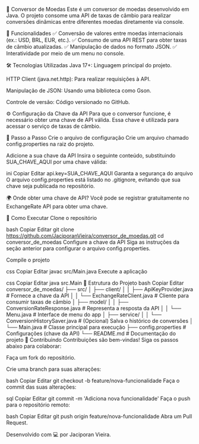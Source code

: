 💱 Conversor de Moedas
Este é um conversor de moedas desenvolvido em Java. O projeto consome uma API de taxas de câmbio para realizar conversões dinâmicas entre diferentes moedas diretamente via console.

📌 Funcionalidades
✅ Conversão de valores entre moedas internacionais (ex.: USD, BRL, EUR, etc.).
✅ Consumo de uma API REST para obter taxas de câmbio atualizadas.
✅ Manipulação de dados no formato JSON.
✅ Interatividade por meio de um menu no console.

🛠️ Tecnologias Utilizadas
Java 17+: Linguagem principal do projeto.

HTTP Client (java.net.http): Para realizar requisições à API.

Manipulação de JSON: Usando uma biblioteca como Gson.

Controle de versão: Código versionado no GitHub.

⚙️ Configuração da Chave da API
Para que o conversor funcione, é necessário obter uma chave de API válida. Essa chave é utilizada para acessar o serviço de taxas de câmbio.

🔐 Passo a Passo
Crie o arquivo de configuração
Crie um arquivo chamado config.properties na raiz do projeto.

Adicione a sua chave da API
Insira o seguinte conteúdo, substituindo SUA_CHAVE_AQUI por uma chave válida:

ini
Copiar
Editar
api.key=SUA_CHAVE_AQUI
Garanta a segurança do arquivo
O arquivo config.properties está listado no .gitignore, evitando que sua chave seja publicada no repositório.

🌍 Onde obter uma chave de API?
Você pode se registrar gratuitamente no ExchangeRate API para obter uma chave.

🚀 Como Executar
Clone o repositório

bash
Copiar
Editar
git clone https://github.com/JaciporanVieira/conversor_de_moedas.git
cd conversor_de_moedas
Configure a chave da API
Siga as instruções da seção anterior para configurar o arquivo config.properties.

Compile o projeto

css
Copiar
Editar
javac src/Main.java
Execute a aplicação

css
Copiar
Editar
java src.Main
📂 Estrutura do Projeto
bash
Copiar
Editar
conversor_de_moedas/
├── src/
│   ├── client/
│   │   ├── ApiKeyProvider.java           # Fornece a chave da API
│   │   └── ExchangeRateClient.java       # Cliente para consumir taxas de câmbio
│   ├── model/
│   │   ├── ConversionRateResponse.java   # Representa a resposta da API
│   │   └── Menu.java                     # Interface de menu do app
│   ├── service/
│   │    └── ConversionHistorySaver.java  # (Opcional) Salva o histórico de conversões
│   └── Main.java                         # Classe principal para execução
├── config.properties                     # Configurações (chave da API)
└── README.md                             # Documentação do projeto
🤝 Contribuindo
Contribuições são bem-vindas! Siga os passos abaixo para colaborar:

Faça um fork do repositório.

Crie uma branch para suas alterações:

bash
Copiar
Editar
git checkout -b feature/nova-funcionalidade
Faça o commit das suas alterações:

sql
Copiar
Editar
git commit -m 'Adiciona nova funcionalidade'
Faça o push para o repositório remoto:

bash
Copiar
Editar
git push origin feature/nova-funcionalidade
Abra um Pull Request.

Desenvolvido com 💻 por Jaciporan Vieira.
